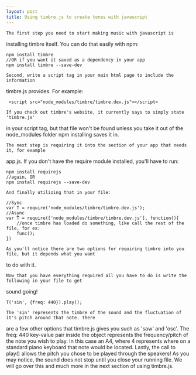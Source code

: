 ```yaml
---
layout: post
title: Using timbre.js to create tones with javascript
---
```



    The first step you need to start making music with javascript is 
installing timbre itself. You can do that easily with npm:

    npm install timbre 
    //OR if you want it saved as a dependency in your app
    npm install timbre --save-dev

    Second, write a script tag in your main html page to include the information
timbre.js provides. For example:

     <script src="node_modules/timbre/timbre.dev.js"></script>

    If you check out timbre's website, it currently says to simply state 'timbre.js'
in your script tag, but that file won't be found unless you take it out of the node_modules
folder npm installing saves it in.
    
    The next step is requiring it into the section of your app that needs it, for example
app.js. If you don't have the require module installed, you'll have to run:

    npm install requirejs
    //again, OR
    npm install requirejs --save-dev

    And finally utilizing that in your file:

    //Sync
    var T = require('node_modules/timbre/timbre.dev.js');
    //Async   
    var T = require(['node_modules/timbre/timbre.dev.js'], function(){
        //once timbre has loaded do something, like call the rest of the file, for ex:
        func();
    }) 

    As you'll notice there are two options for requiring timbre into you file, but it depends what you want
to do with it. 
    
    Now that you have everything required all you have to do is write the following in your file to get
sound going!

    T('sin', {freq: 440}).play();

    The 'sin' represents the timbre of the sound and the fluctuation of it's pitch around that note. There
are a few other options that timbre.js gives you such as 'saw' and 'osc'.
    The freq: 440 key-value pair inside the object represents the frequency/pitch of the note you wish to
play. In this case an A4, where 4 represents where on a standard piano keyboard that note would be located.
    Lastly, the call to play() allows the pitch you chose to be played through the speakers! As you may
notice, the sound does not stop until you close your running file. We will go over this and much more in the next section of using timbre.js.


